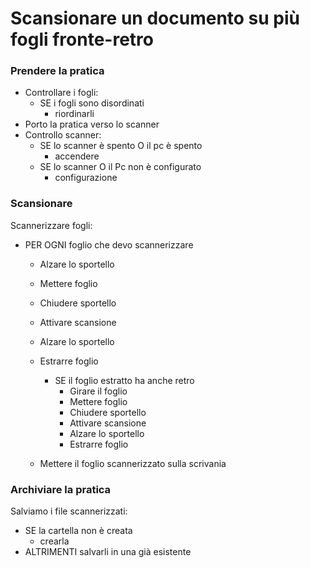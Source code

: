 # Scansionare un documento su più fogli fronte-retro
<!-- Scansionare un documento su più fogli fronte-retro
La pratica perduta

Finalmente sono riuscito a ritrovare quella pratica che sembrava essere svanita nel nulla! Che poi, possibile che nel 2021 ci siano ancora così tanti fogli di carta in giro per l’ufficio?! Ora ci penso io: una bella scansione e l’archiviamo in formato digitale, così la prossima volta so già dove andare a cercarla! L’unica pecca è che lo scanner non ha il fronte-retro automatico e mi tocca farlo a mano. Va beh, poco male, almeno sono pochi fogli! -->

###  Prendere la pratica
  - Controllare i fogli:
    - SE i fogli sono disordinati
      - riordinarli
  - Porto la pratica verso lo scanner
  - Controllo scanner:
    - SE lo scanner è spento O il pc è spento
      - accendere
     - SE lo scanner O il Pc non è configurato
       - configurazione

### Scansionare  
  Scannerizzare fogli:
  - PER OGNI foglio che devo scannerizzare
    - Alzare lo sportello 
    - Mettere foglio
    - Chiudere sportello
    - Attivare scansione
    - Alzare lo sportello 
    - Estrarre foglio

      - SE il foglio estratto ha anche retro
        - Girare il foglio
        - Mettere foglio
        - Chiudere sportello
        - Attivare scansione
        - Alzare lo sportello 
        -  Estrarre foglio
      
     - Mettere il foglio scannerizzato sulla scrivania
    

###  Archiviare la pratica
Salviamo i file scannerizzati:
  - SE la cartella non è creata
    - crearla
  - ALTRIMENTI salvarli in una già esistente